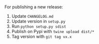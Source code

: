 For publishing a new release:

1. Update `CHANGELOG.md`
2. Update version in `setup.py`
3. Run `python setup.py sdist`
4. Publish on Pypi with `twine upload dist/*`
5. Tag version with `git tag vx.x`